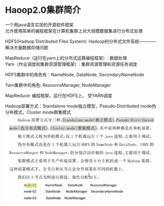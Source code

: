 # Haoop2.0集群简介

一个用java语言实现的开源软件框架  
允许使用简单的编程框架在计算机集群上对大规模数据集进行分布式处理     

HDFS(Hadoop Distributed Files System): Hadoop的分布式文件系统————解决大量数据存储问题   

MapReduce（运行在yarn上的分布式运算编程框架）: 数据处理   
Yarn（作业调度和集群资源管理框架）: 集群资源管理和资源任务调度   


HDFS集群中的角色有：NameNode, DataNode, SecondaryNameNode   

Yarn集群中的角色: ResourceManager, NodeManager   

MapReduce: 编程框架，运行在HDFS上， 受YARN调度  

Hadoop部署方式：Standalone mode独立模型，Pseudo-Distributed mode伪分布模式，Cluster mode群集模式    
![](./picture/1717747171188.png)  





